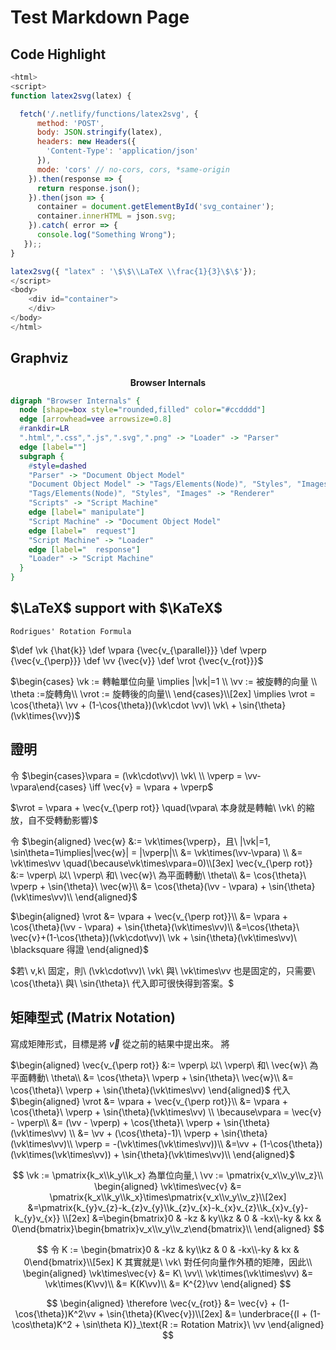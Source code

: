 # Test Markdown Page

## Code Highlight

```javascript
<html>
<script>
function latex2svg(latex) {

  fetch('/.netlify/functions/latex2svg', {
      method: 'POST',
      body: JSON.stringify(latex),
      headers: new Headers({
        'Content-Type': 'application/json'
      }),
      mode: 'cors' // no-cors, cors, *same-origin
    }).then(response => {
      return response.json();
    }).then(json => {
      container = document.getElementById('svg_container');
      container.innerHTML = json.svg;
    }).catch( error => {
      console.log("Something Wrong");
   });;
}

latex2svg({ "latex" : '\$\$\\LaTeX \\frac{1}{3}\$\$'});
</script>
<body>
    <div id="container">
    </div>
</body>
</html>
```

## Graphviz

<center><b>Browser Internals</b></center>

```dot
digraph "Browser Internals" {
  node [shape=box style="rounded,filled" color="#ccdddd"]
  edge [arrowhead=vee arrowsize=0.8]
  #rankdir=LR
  ".html",".css",".js",".svg",".png" -> "Loader" -> "Parser" 
  edge [label=""]
  subgraph {
    #style=dashed
    "Parser" -> "Document Object Model"
    "Document Object Model" -> "Tags/Elements(Node)", "Styles", "Images", "Scripts"
    "Tags/Elements(Node)", "Styles", "Images" -> "Renderer"
    "Scripts" -> "Script Machine"
    edge [label=" manipulate"]
    "Script Machine" -> "Document Object Model"
    edge [label="  request"]
    "Script Machine" -> "Loader"
    edge [label="  response"]
    "Loader" -> "Script Machine"
  }
}
```

## $\LaTeX$ support with $\KaTeX$

    Rodrigues' Rotation Formula

$\def \vk {\hat{k}}
\def \vpara {\vec{v_{\parallel}}}
\def \vperp {\vec{v_{\perp}}}
\def \vv {\vec{v}}
\def \vrot {\vec{v_{rot}}}$

$\begin{cases}
\vk := 轉軸單位向量 \implies |\vk|=1 \\
\vv := 被旋轉的向量 \\
\theta :=旋轉角\\
\vrot := 旋轉後的向量\\
\end{cases}\\[2ex]
\implies
\vrot = \cos{\theta}\ \vv + (1-\cos{\theta})(\vk\cdot \vv)\ \vk\ + \sin{\theta}(\vk\times{\vv})$

## 證明

令 $\begin{cases}\vpara = (\vk\cdot\vv)\ \vk\ \\
\vperp = \vv-\vpara\end{cases}
\iff \vec{v} = \vpara + \vperp$

$\vrot = \vpara + \vec{v_{\perp rot}} \quad(\vpara\ 本身就是轉軸\ \vk\ 的縮放，自不受轉動影響)$

令
$\begin{aligned}
\vec{w} &:= \vk\times{\vperp}，且\ |\vk|=1, \sin\theta=1\implies|\vec{w}| = |\vperp|\\
&= \vk\times(\vv-\vpara) \\
&= \vk\times\vv \quad(\because\vk\times\vpara=0)\\[3ex]
\vec{v_{\perp rot}} &:= \vperp\ 以\ \vperp\ 和\ \vec{w}\ 為平面轉動\ \theta\\
&= \cos{\theta}\ \vperp + \sin{\theta}\ \vec{w}\\
&= \cos{\theta}(\vv - \vpara) + \sin{\theta}(\vk\times\vv)\\
\end{aligned}$

$\begin{aligned}
\vrot &= \vpara + \vec{v_{\perp rot}}\\
&= \vpara + \cos{\theta}(\vv - \vpara) + \sin{\theta}(\vk\times\vv)\\
&=\cos{\theta}\ \vec{v}+(1-\cos{\theta})(\vk\cdot\vv)\ \vk + \sin{\theta}(\vk\times\vv)\ \blacksquare 得證
\end{aligned}$

$若\ v,k\ 固定，則\ (\vk\cdot\vv)\ \vk\ 與\ \vk\times\vv 也是固定的，只需要\ \cos{\theta}\ 與\ \sin{\theta}\ 代入即可很快得到答案。$
 
## 矩陣型式 (Matrix Notation)

寫成矩陣形式，目標是將 $\vec{v}$ 從之前的結果中提出來。
將

$\begin{aligned}
\vec{v_{\perp rot}} &:= \vperp\ 以\ \vperp\ 和\ \vec{w}\ 為平面轉動\ \theta\\
&= \cos{\theta}\ \vperp + \sin{\theta}\ \vec{w}\\
&= \cos{\theta}\ \vperp + \sin{\theta}(\vk\times\vv)
\end{aligned}$
代入
$\begin{aligned}
\vrot &= \vpara + \vec{v_{\perp rot}}\\
&= \vpara + \cos{\theta}\ \vperp + \sin{\theta}(\vk\times\vv) \\
\because\vpara = \vec{v} - \vperp\\
&= (\vv - \vperp) + \cos{\theta}\ \vperp + \sin{\theta}(\vk\times\vv) \\
&= \vv + (\cos{\theta}-1)\ \vperp + \sin{\theta}(\vk\times\vv)\\
\vperp = -(\vk\times(\vk\times\vv))\\
&=\vv + (1-\cos{\theta})(\vk\times(\vk\times\vv)) + \sin{\theta}(\vk\times\vv)\\
\end{aligned}$

$$
\vk := \pmatrix{k_x\\k_y\\k_x} 為單位向量,\ 
\vv := \pmatrix{v_x\\v_y\\v_z}\\
\begin{aligned}
\vk\times\vec{v} &= \pmatrix{k_x\\k_y\\k_x}\times\pmatrix{v_x\\v_y\\v_z}\\[2ex]
&=\pmatrix{k_{y}v_{z}-k_{z}v_{y}\\k_{z}v_{x}-k_{x}v_{z}\\k_{x}v_{y}-k_{y}v_{x}} \\[2ex]
&=\begin{bmatrix}0 & -kz & ky\\kz & 0 & -kx\\-ky & kx & 0\end{bmatrix}\begin{bmatrix}v_x\\v_y\\v_z\end{bmatrix}\\
\end{aligned}
$$

$$
令 K := \begin{bmatrix}0 & -kz & ky\\kz & 0 & -kx\\-ky & kx & 0\end{bmatrix}\\[5ex]
K 其實就是\ \vk\ 對任何向量作外積的矩陣，因此\\ 
\begin{aligned}
\vk\times\vec{v} &= K\ \vv\\
\vk\times(\vk\times\vv) &= \vk\times(K\vv)\\ 
&= K(K\vv)\\
&= K^{2}\vv
\end{aligned}
$$

$$
\begin{aligned}
\therefore
\vec{v_{rot}} &= \vec{v} + (1-\cos{\theta})K^2\vv + \sin{\theta}(K\vec{v})\\[2ex]
&= \underbrace{(I + (1-\cos\theta)K^2 + \sin\theta K)}_\text{R := Rotation Matrix}\ \vv
\end{aligned}
$$
